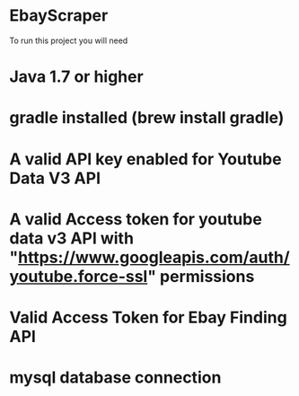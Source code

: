 # EbayScraper

To run this project you will need
# Java 1.7 or higher
# gradle installed (brew install gradle)
# A valid API key enabled for Youtube Data V3 API
# A valid Access token for youtube data v3 API with "https://www.googleapis.com/auth/youtube.force-ssl" permissions
# Valid Access Token for Ebay Finding API
# mysql database connection

